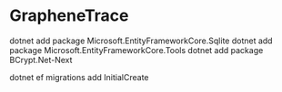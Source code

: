 # GrapheneTrace

dotnet add package Microsoft.EntityFrameworkCore.Sqlite
dotnet add package Microsoft.EntityFrameworkCore.Tools
dotnet add package BCrypt.Net-Next

dotnet ef migrations add InitialCreate
